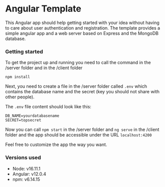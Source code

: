 # Angular Template

This Angular app should help getting started with your idea without having to care about user authentication and registration. 
The template provides a simple angular app and a web server based on Express and the MongoDB database.

### Getting started

To get the project up and running you need to call the command in the /server folder and in the /client folder
```
npm install
```
Next, you need to create a file in the /server folder called ```.env``` which contains the database name and the secret (key you should not share with other people).

The ```.env``` file content should look like this:
```
DB_NAME=yourdatabasename
SECRET=topsecret
```
Now you can call ```npm start``` in the /server folder and ```ng serve``` in the /client folder and the app should be accessible under the
URL ```localhost:4200```

Feel free to customize the app the way you want.

### Versions used
- Node: v16.11.1
- Angular: v12.0.4
- npm: v6.14.15
